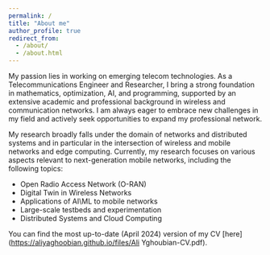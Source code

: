 ```yaml
---
permalink: /
title: "About me"
author_profile: true
redirect_from: 
  - /about/
  - /about.html
---
```


My passion lies in working on emerging telecom technologies. As a Telecommunications Engineer and Researcher, I bring a strong foundation in mathematics, optimization, AI, and programming, supported by an extensive academic and professional background in wireless and communication networks. I am always eager to embrace new challenges in my field and actively seek opportunities to expand my professional network.

My research broadly falls under the domain of networks and distributed systems and in particular in the intersection of wireless and mobile networks and edge computing. Currently, my research focuses on various aspects relevant to next-generation mobile networks, including the following topics:

* Open Radio Access Network (O-RAN)
* Digital Twin in Wireless Networks
* Applications of AI\ML to mobile networks
* Large-scale testbeds and experimentation
* Distributed Systems and Cloud Computing

You can find the most up-to-date (April 2024) version of my CV [here](https://aliyaghoobian.github.io/files/Ali Yghoubian-CV.pdf).
